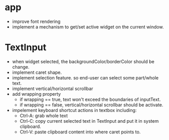 # app
- improve font rendering
- implement a mechanism to get/set active widget on the current window.

# TextInput
- when widget selected, the backgroundColor/borderColor should be change.
- implement caret shape.
- implement selection feature. so end-user can select some part/whole text.
- implement vertical/horizontal scrollbar
- add wrapping property
  - if wrapping == true, text won't exceed the boundaries of inputText.
  - if wrapping == false, vertical/horizontal scrollbar should be activate.
- impelement keyboard shortcut actions in textbox including:
  - Ctrl-A: grab whole text
  - Ctrl-C: copy current selected text in TextInput and put it in system clipboard.
  - Ctrl-V: paste clipboard content into where caret points to.
